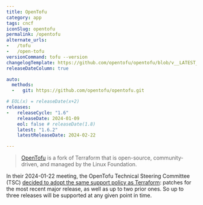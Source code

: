 ```yaml
---
title: OpenTofu
category: app
tags: cncf
iconSlug: opentofu
permalink: /opentofu
alternate_urls:
-   /tofu
-   /open-tofu
versionCommand: tofu --version
changelogTemplate: https://github.com/opentofu/opentofu/blob/v__LATEST__/CHANGELOG.md
releaseDateColumn: true

auto:
  methods:
  -   git: https://github.com/opentofu/opentofu.git

# EOL(x) = releaseDate(x+2)
releases:
-   releaseCycle: "1.6"
    releaseDate: 2024-01-09
    eol: false # releaseDate(1.8)
    latest: "1.6.2"
    latestReleaseDate: 2024-02-22

---
```


> [OpenTofu](https://opentofu.org/) is a fork of Terraform that is open-source, community-driven, and managed by the Linux Foundation.

In their 2024-01-22 meeting, the OpenTofu Technical Steering Committee (TSC) [decided to adopt
the same support policy as Terraform](https://github.com/opentofu/opentofu/blob/main/TSC_SUMMARY.md#agenda-2):
patches for the most recent major release, as well as up to two prior ones. So up to three releases
will be supported at any given point in time.
